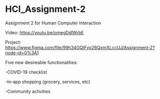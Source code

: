 # HCI_Assignment-2
Assignment 2 for Human Computer Interaction

Video: https://youtu.be/omegDdlWrbE

Project: https://www.figma.com/file/99h34GQIFyo26QxmXLccUJ/Assignment-2?node-id=0%3A1


Five new desireable functionalities:

-COVID-19 checklist

-In-app shopping (grocery, services, etc)

-Community activities


